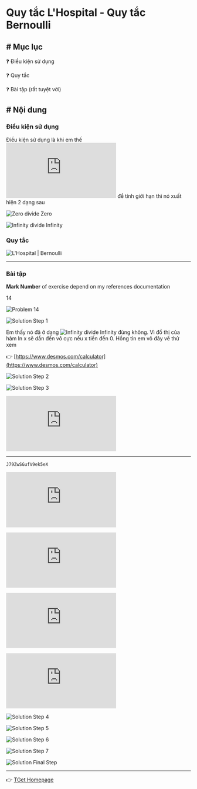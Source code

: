 # Quy tắc L'Hospital - Quy tắc Bernoulli
## # Mục lục
:question: Điều kiện sử dụng

:question: Quy tắc

:question: Bài tập (rất tuyệt vời)

## # Nội dung
### Điều kiện sử dụng
Điều kiện sử dụng là khi em thế ![x zero](https://latex.codecogs.com/gif.latex?x_0) để tính giới hạn thì nó xuất hiện 2 dạng sau

![Zero divide Zero](https://latex.codecogs.com/gif.latex?\frac{0}{0})

![Infinity divide Infinity](https://latex.codecogs.com/gif.latex?\frac{\infty}{\infty})

### Quy tắc
![L'Hospital | Bernoulli](https://latex.codecogs.com/gif.latex?\lim_{x\to&space;x_0}\frac{f(x)}{g(x)}=\lim_{x\to&space;x_0}\frac{f'(x)}{g'(x)})
___
### Bài tập
**Mark Number** of exercise depend on my references documentation

14

![Problem 14](https://latex.codecogs.com/gif.latex?\lim_{x\to&space;0^&plus;}x.\ln&space;x)

![Solution Step 1](https://latex.codecogs.com/gif.latex?=\lim_{x\to&space;0^&plus;}\frac{\ln&space;x}{\frac{1}{x}})

Em thấy nó đã ở dạng ![Infinity divide Infinity](https://latex.codecogs.com/gif.latex?\frac{\infty}{\infty}) đúng không. Vì đồ thị của hàm ln x sẽ dần đến vô cực nếu x tiến đến 0. Hổng tin em vô đây vẽ thử xem

:point_right: [https://www.desmos.com/calculator](https://www.desmos.com/calculator)

![Solution Step 2](https://latex.codecogs.com/gif.latex?\dpi{150}&space;L'Hospital=\lim_{x\to&space;0^&plus;}\frac{\frac{1}{x}}{\frac{-1}{x^2}})

![Solution Step 3](https://latex.codecogs.com/gif.latex?\dpi{150}&space;=\lim_{x\to&space;0^&plus;}\frac{1}{x}.(-x^2))

![Solution Final Step](https://latex.codecogs.com/gif.latex?=0)
___
`J79ZwSGufV9ek5eX`

![Problem J79ZwSGufV9ek5eX](https://latex.codecogs.com/gif.latex?%5Cdpi%7B150%7D%20%5Clim_%7Bx%5Cto0%5E&plus;%7D%28%5Ccot%20x%29%5E%7B%5Cfrac%7B1%7D%7B%5Cln%20x%7D%7D)

![Solution Step 1](https://latex.codecogs.com/gif.latex?%5Cdpi%7B200%7D%20%3D%5Clim_%7Bx%5Cto0%5E&plus;%7De%5E%7B%5Cln%28%5Ccot%20x%29%5E%7B%5Cfrac%7B1%7D%7B%5Cln%20x%7D%7D%7D)

![Solution Step 2](https://latex.codecogs.com/gif.latex?%5Cdpi%7B150%7D%20%3D%5Clim_%7Bx%5Cto0%5E&plus;%7De%5E%7B%5Cfrac%7B1%7D%7B%5Cln%20x%7D.%5Cln%28%5Ccot%20x%29%7D)

![Solution Step 3](https://latex.codecogs.com/gif.latex?%5Cdpi%7B150%7D%20%3De%5E%7B%5Clim%5Cfrac%7B%5Cln%28%5Ccot%20x%29%7D%7B%5Cln%20x%7D%7D)

![Solution Step 4](https://latex.codecogs.com/gif.latex?\dpi{200}&space;L'Hospital=e^{\lim\frac{\frac{1}{\cot&space;x}.\frac{-1}{\sin^2x}}{\frac{1}{x}}})

![Solution Step 5](https://latex.codecogs.com/gif.latex?\dpi{200}&space;=e^{\lim{\frac{-x}{\cot&space;x.\sin^2&space;x}}})

![Solution Step 6](https://latex.codecogs.com/gif.latex?\dpi{200}&space;=e^{\lim{\frac{-x}{\frac{\cos&space;x}{\sin&space;x}.\sin^2&space;x}}})

![Solution Step 7](https://latex.codecogs.com/gif.latex?\dpi{200}&space;=e^{\lim{\frac{-x}{\cos&space;x.\sin&space;x}}})

![Solution Final Step](https://latex.codecogs.com/gif.latex?=e^{-1})

___
:point_right: [TGet Homepage](/#vi-tích-phân-a1-calculus-a1)
